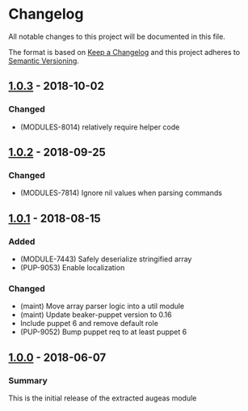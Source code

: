 # Changelog

All notable changes to this project will be documented in this file.

The format is based on [Keep a Changelog](http://keepachangelog.com/en/1.0.0/) and this project adheres to [Semantic Versioning](http://semver.org).

## [1.0.3] - 2018-10-02
### Changed
- (MODULES-8014) relatively require helper code

## [1.0.2] - 2018-09-25
### Changed
- (MODULES-7814) Ignore nil values when parsing commands

## [1.0.1] - 2018-08-15
### Added
- (MODULE-7443) Safely deserialize stringified array
- (PUP-9053) Enable localization
### Changed
- (maint) Move array parser logic into a util module
- (maint) Update beaker-puppet version to 0.16
- Include puppet 6 and remove default role
- (PUP-9052) Bump puppet req to at least puppet 6

## [1.0.0] - 2018-06-07
### Summary
This is the initial release of the extracted augeas module

[1.0.3]: https://github.com/puppetlabs/puppetlabs-augeas_core/compare/1.0.2...1.0.3
[1.0.2]: https://github.com/puppetlabs/puppetlabs-augeas_core/compare/1.0.1...1.0.2
[1.0.1]: https://github.com/puppetlabs/puppetlabs-augeas_core/compare/1.0.0...1.0.1
[1.0.0]: https://github.com/puppetlabs/puppetlabs-augeas_core/releases/tag/1.0.0
